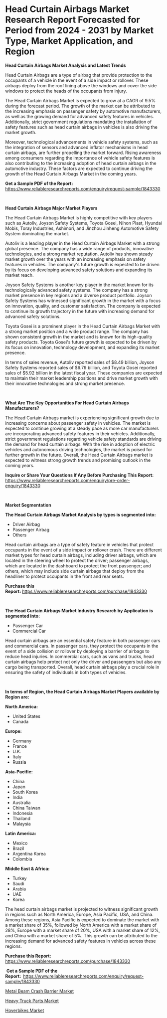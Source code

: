 <p><h1>Head Curtain Airbags Market Research Report Forecasted for Period from 2024 -  2031 by Market Type, Market Application, and Region</h1></p><p><strong>Head Curtain Airbags Market Analysis and Latest Trends</strong></p>
<p><p>Head Curtain Airbags are a type of airbag that provide protection to the occupants of a vehicle in the event of a side impact or rollover. These airbags deploy from the roof lining above the windows and cover the side windows to protect the heads of the occupants from injury.</p><p>The Head Curtain Airbags Market is expected to grow at a CAGR of 9.5% during the forecast period. The growth of the market can be attributed to the increasing emphasis on passenger safety by automotive manufacturers, as well as the growing demand for advanced safety features in vehicles. Additionally, strict government regulations mandating the installation of safety features such as head curtain airbags in vehicles is also driving the market growth.</p><p>Moreover, technological advancements in vehicle safety systems, such as the integration of sensors and advanced inflator mechanisms in head curtain airbags, are further propelling the market forward. Rising awareness among consumers regarding the importance of vehicle safety features is also contributing to the increasing adoption of head curtain airbags in the automotive industry. These factors are expected to continue driving the growth of the Head Curtain Airbags Market in the coming years.</p></p>
<p><strong>Get a Sample PDF of the Report:&nbsp;</strong> <a href="https://www.reliableresearchreports.com/enquiry/request-sample/1843330">https://www.reliableresearchreports.com/enquiry/request-sample/1843330</a></p>
<p>&nbsp;</p>
<p><strong>Head Curtain Airbags Major Market Players</strong></p>
<p><p>The Head Curtain Airbags Market is highly competitive with key players such as Autoliv, Joyson Safety Systems, Toyota Gosei, Nihon Plast, Hyundai Mobis, Toray Industries, Ashimori, and Jinzhou Jinheng Automotive Safety System dominating the market.</p><p>Autoliv is a leading player in the Head Curtain Airbags Market with a strong global presence. The company has a wide range of products, innovative technologies, and a strong market reputation. Autoliv has shown steady market growth over the years with an increasing emphasis on safety features in vehicles. The company's future growth is expected to be driven by its focus on developing advanced safety solutions and expanding its market reach.</p><p>Joyson Safety Systems is another key player in the market known for its technologically advanced safety systems. The company has a strong market presence in key regions and a diverse product portfolio. Joyson Safety Systems has witnessed significant growth in the market with a focus on innovation, quality, and customer satisfaction. The company is expected to continue its growth trajectory in the future with increasing demand for advanced safety solutions.</p><p>Toyota Gosei is a prominent player in the Head Curtain Airbags Market with a strong market position and a wide product range. The company has shown consistent growth in the market and is known for its high-quality safety products. Toyota Gosei's future growth is expected to be driven by its focus on innovation, technology development, and expanding its market presence.</p><p>In terms of sales revenue, Autoliv reported sales of $8.49 billion, Joyson Safety Systems reported sales of $6.79 billion, and Toyota Gosei reported sales of $5.92 billion in the latest fiscal year. These companies are expected to maintain their market leadership positions and drive market growth with their innovative technologies and strong market presence.</p></p>
<p>&nbsp;</p>
<p><strong>What Are The Key Opportunities For Head Curtain Airbags Manufacturers?</strong></p>
<p><p>The Head Curtain Airbags market is experiencing significant growth due to increasing concerns about passenger safety in vehicles. The market is expected to continue growing at a steady pace as more car manufacturers are incorporating advanced safety features in their vehicles. Additionally, strict government regulations regarding vehicle safety standards are driving the demand for head curtain airbags. With the rise in adoption of electric vehicles and autonomous driving technologies, the market is poised for further growth in the future. Overall, the Head Curtain Airbags market is expected to witness strong growth trends and promising outlook in the coming years.</p></p>
<p><strong>Inquire or Share Your Questions If Any Before Purchasing This Report:</strong> <a href="https://www.reliableresearchreports.com/enquiry/pre-order-enquiry/1843330">https://www.reliableresearchreports.com/enquiry/pre-order-enquiry/1843330</a></p>
<p>&nbsp;</p>
<p><strong>Market Segmentation</strong></p>
<p><strong>The Head Curtain Airbags Market Analysis by types is segmented into:</strong></p>
<p><ul><li>Driver Airbag</li><li>Passenger Airbag</li><li>Others</li></ul></p>
<p><p>Head curtain airbags are a type of safety feature in vehicles that protect occupants in the event of a side impact or rollover crash. There are different market types for head curtain airbags, including driver airbags, which are located in the steering wheel to protect the driver; passenger airbags, which are located in the dashboard to protect the front passenger; and others, which may include side curtain airbags that deploy from the headliner to protect occupants in the front and rear seats.</p></p>
<p><strong>Purchase this Report:&nbsp;</strong><a href="https://www.reliableresearchreports.com/purchase/1843330">https://www.reliableresearchreports.com/purchase/1843330</a></p>
<p>&nbsp;</p>
<p><strong>The Head Curtain Airbags Market Industry Research by Application is segmented into:</strong></p>
<p><ul><li>Passenger Car</li><li>Commercial Car</li></ul></p>
<p><p>Head curtain airbags are an essential safety feature in both passenger cars and commercial cars. In passenger cars, they protect the occupants in the event of a side collision or rollover by deploying a barrier of airbags to reduce head injuries. In commercial cars, such as vans and trucks, head curtain airbags help protect not only the driver and passengers but also any cargo being transported. Overall, head curtain airbags play a crucial role in ensuring the safety of individuals in both types of vehicles.</p></p>
<p>&nbsp;</p>
<p><strong>In terms of Region, the Head Curtain Airbags Market Players available by Region are:</strong></p>
<p>
    <p> <strong> North America: </strong>
        <ul>
            <li>United States</li>
            <li>Canada</li>
        </ul>
        </p> 
    <p> <strong> Europe: </strong>
        <ul>
            <li>Germany</li>
            <li>France</li>
            <li>U.K.</li>
            <li>Italy</li>
            <li>Russia</li>
        </ul>
        </p> 
    <p> <strong> Asia-Pacific: </strong>
        <ul>
            <li>China</li>
            <li>Japan</li>
            <li>South Korea</li>
            <li>India</li>
            <li>Australia</li>
            <li>China Taiwan</li>
            <li>Indonesia</li>
            <li>Thailand</li>
            <li>Malaysia</li>
        </ul>
        </p> 
    <p> <strong> Latin America: </strong>
        <ul>
            <li>Mexico</li>
            <li>Brazil</li>
            <li>Argentina Korea</li>
            <li>Colombia</li>
        </ul>
        </p> 
    <p> <strong> Middle East & Africa: </strong>
        <ul>
            <li>Turkey</li>
            <li>Saudi</li>
            <li>Arabia</li>
            <li>UAE</li>
            <li>Korea</li>
        </ul>
    </p>
    </p>
<p><p>The head curtain airbags market is projected to witness significant growth in regions such as North America, Europe, Asia Pacific, USA, and China. Among these regions, Asia Pacific is expected to dominate the market with a market share of 35%, followed by North America with a market share of 28%, Europe with a market share of 20%, USA with a market share of 12%, and China with a market share of 5%. This growth can be attributed to the increasing demand for advanced safety features in vehicles across these regions.</p></p>
<p><strong>Purchase this Report: </strong><a href="https://www.reliableresearchreports.com/purchase/1843330">https://www.reliableresearchreports.com/purchase/1843330</a></p>
<p>&nbsp;<strong>Get a Sample PDF of the Report:&nbsp;&nbsp;</strong><a href="https://www.reliableresearchreports.com/enquiry/request-sample/1843330">https://www.reliableresearchreports.com/enquiry/request-sample/1843330</a></p>
<p><strong></strong></p>
<p><p><a href="https://github.com/danielneavesallisons03mba/Market-Research-Report-List-1/blob/main/metal-beam-crash-barrier-market.md">Metal Beam Crash Barrier Market</a></p><p><a href="https://github.com/changoleonlaverguenzanoexiste/Market-Research-Report-List-2/blob/main/heavy-truck-parts-market.md">Heavy Truck Parts Market</a></p><p><a href="https://github.com/dimitrishawkinswaynenp91rgz/Market-Research-Report-List-1/blob/main/hoverbikes-market.md">Hoverbikes Market</a></p></p>